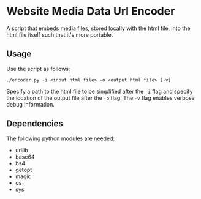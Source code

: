 # Website Media Data Url Encoder

A script that embeds media files, stored locally with the html file, into the html file itself such that it's more portable.

## Usage

Use the script as follows:

    ./encoder.py -i <input html file> -o <output html file> [-v]

Specify a path to the html file to be simplified after the `-i` flag and specify the location of the output file after the `-o` flag. The `-v` flag enables verbose debug information.

## Dependencies

The following python modules are needed:

* urllib
* base64
* bs4
* getopt
* magic
* os
* sys
